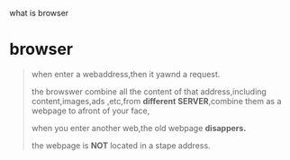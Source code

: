 what is browser

# browser

> when enter a webaddress,then it yawnd a request.
>
> the browswer combine all the content of that address,including content,images,ads ,etc,from **different SERVER**,combine them as a webpage to afront of your face,
>
> when you enter another web,the old webpage **disappers.**
>
> the webpage is **NOT** located in a stape address.

